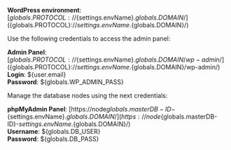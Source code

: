 **WordPress environment**: [${globals.PROTOCOL}://${settings.envName}.${globals.DOMAIN}/](${globals.PROTOCOL}://${settings.envName}.${globals.DOMAIN}/)

Use the following credentials to access the admin panel:

**Admin Panel**: [${globals.PROTOCOL}://${settings.envName}.${globals.DOMAIN}/wp-admin/](${globals.PROTOCOL}://${settings.envName}.${globals.DOMAIN}/wp-admin/)  
**Login**: ${user.email}  
**Password**: ${globals.WP_ADMIN_PASS}  

Manage the database nodes using the next credentials:

**phpMyAdmin Panel**: [https://node${globals.masterDB-ID}-${settings.envName}.${globals.DOMAIN}/](https://node${globals.masterDB-ID}-${settings.envName}.${globals.DOMAIN}/)  
**Username**: ${globals.DB_USER}    
**Password**: ${globals.DB_PASS}  

